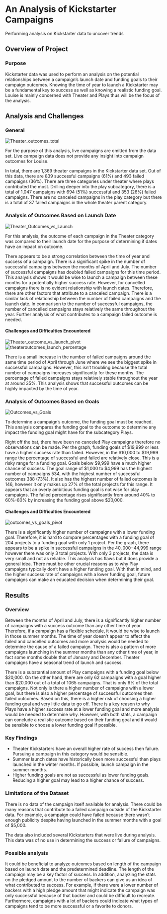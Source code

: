 # An Analysis of Kickstarter Campaigns
Performing analysis on Kickstarter data to uncover trends

## Overview of Project
### Purpose
Kickstarter data was used to perform an analysis on the potential relationships between a campaign’s launch date and funding goals to their campaign outcomes. Knowing the time of year to launch a Kickstarter may be a fundamental key to success as well as knowing a realistic funding goal. Louise is mainly concerned with Theater and Plays thus will be the focus of the analysis. 

## Analysis and Challenges
### General
![Theater_outcomes_total](theater_outcomes_total.png)

For the purpose of this analysis, live campaigns are omitted from the data set. Live campaign data does not provide any insight into campaign outcomes for Louise. 

In total, there are 1,369 theater campaigns in the Kickstarter data set.  Out of this data, there are 839 successful campaigns (61%) and 493 failed campaigns (36%). There are three categories under theater where plays contributed the most. Drilling deeper into the play subcategory, there is a total of 1,047 campaigns with 694 (51%) successful and 353 (26%) failed campaigns. There are no canceled campaigns in the play category but there is a total of 37 failed campaigns in the whole theater parent category.

### Analysis of Outcomes Based on Launch Date
![Theater_Outcomes_vs_Launch](Theater_Outcomes_vs_Launch.png)

For this analysis, the outcome of each campaign in the Theater category was compared to their launch date for the purpose of determining if dates have an impact on outcome. 

There appears to be a strong correlation between the time of year and success of a campaign. There is a significant spike in the number of successful campaigns between the months of April and July. The number of successful campaigns has doubled failed campaigns for this time period. This analysis shows it would be wise to launch a campaign between these months for a potentially higher success rate. However, for cancelled campaigns there is no evident relationship with launch dates. Therefore, there are other factors that attribute to a canceled campaign. There is a similar lack of relationship between the number of failed campaigns and the launch date. In comparison to the number of successful campaigns, the number of cancelled campaigns stays relatively the same throughout the year. Further analysis of what contributes to a campaign failed outcome is needed. 

#### Challenges and Difficulties Encountered
![Theater_outcome_vs_launch_pivot](Theater_outcome_vs_launch_pivot.png)
![theateroutcomes_launch_percentage](theateroutcomes_launch_percentage.png)

There is a small increase in the number of failed campaigns around the same time period of April through June where we see the biggest spike in successful campaigns. However, this isn’t troubling because the total number of campaigns increases significantly for these months. The percentage of failed campaigns stays relatively stable throughout the year at around 35%. This analysis shows that successful outcomes can be highly impacted by the time of year.

### Analysis of Outcomes Based on Goals

![Outcomes_vs_Goals](Outcomes_vs_Goals.png)

To determine a campaign’s outcome, the funding goal must be reached. This analysis compares the funding goal to the outcome to determine any impact the funding goal might have for the subcategory Plays. 

Right off the bat, there have been no canceled Play campaigns therefore no observations can be made. Per the graph, funding goals of $19,999 or less have a higher success rate than failed. However, in the $10,000 to $19,999 range the percentage of successful and failed are relatively close. This is a risky range for a funding goal. Goals below $9,999 have a much higher chance of success. The goal range of $1,000 to $4,999 has the highest number of campaigns 534, with the highest number of successful outcomes 388 (73%). It also has the highest number of failed outcomes is 146, however it only makes up 27% of the total projects for this range. It appears that an overly ambitious funding goal is not wise for play campaigns. The failed percentage rises significantly from around 40% to 60%-80% by increasing the funding goal above $20,000.

#### Challenges and Difficulties Encountered
![outcomes_vs_goals_pivot](outcomes_vs_goals_pivot.png)

There is a significantly higher number of campaigns with a lower funding goal. Therefore, it is hard to compare percentages with a funding goal of 204 projects to a funding goal with only 1 project. Per the graph, there appears to be a spike in successful campaigns in the $40,000-$44,999 range however there was only 3 total projects. With only 3 projects, the data is very small and not as reliable. This analysis has flaws but it does provide a general idea. There must be other crucial reasons as to why Play campaigns typically don’t have a higher funding goal. With that in mind, and the higher success rate of campaigns with a lower funding goal, future campaigns can make an educated decision when determining their goal. 

## Results

### Overview

Between the months of April and July, there is a significantly higher number of campaigns with a success outcome than any other time of year. Therefore, if a campaign has a flexible schedule, it would be wise to launch in those summer months. The time of year doesn’t appear to affect the failed and cancelled outcomes and more analysis would be needed to determine the cause of a failed campaign. There is also a pattern of more campaigns launching in the summer months than any other time of year, in fact some months double that of January and December. Theater campaigns have a seasonal trend of launch and success. 

There is a substantial amount of Play campaigns with a funding goal below $20,000. On the other hand, there are only 62 campaigns with a goal higher than $20,000 out of a total of 1065 campaigns. That is only 6% of the total campaigns. Not only is there a higher number of campaigns with a lower goal, but there is also a higher percentage of successful outcomes then failed outcomes. Based on this, there is a higher risk of choosing a higher funding goal and very little data to go off. There is a key reason to why Plays have a higher success rate at a lower funding goal and more analysis would be needed to determine why. However, with both stats, a campaign can conclude a realistic outcome based on their funding goal and it would be sensible to choose a lower funding goal if possible. 

### Key Findings

* Theater Kickstarters have an overall higher rate of success then failure. Pursuing a campaign in this category would be sensible.
* Summer launch dates have historically been more successful than plays launched in the winter months. If possible, launch campaign in the summer months.
* Higher funding goals are not as successful as lower funding goals. Reducing a higher goal may lead to a higher chance of success.


### Limitations of the Dataset

There is no data of the campaign itself available for analysis. There could be many reasons that contribute to a failed campaign outside of the Kickstarter data. For example, a campaign could have failed because there wasn’t enough publicity despite having launched in the summer months with a goal of $5,000. 

The data also included several Kickstarters that were live during analysis. This data was of no use in determining the success or failure of campaigns. 

### Possible analysis 

It could be beneficial to analyze outcomes based on length of the campaign based on launch date and the predetermined deadline. The length of the campaign may be a key factor of success. 
In addition, analyzing the stats on the pledged amount to the number of backers can give us an idea of what contributed to success. For example, if there were a lower number of backers with a high pledge amount that might indicate the campaign was only successful because of that backer and could be difficult to recreate. Furthermore, campaigns with a lot of backers could indicate what types of campaigns tend to be more successful or a favorite to donors.
